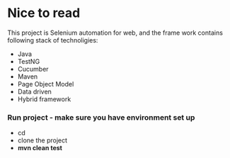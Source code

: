 # Nice to read

This project is Selenium automation for web, and the frame work contains following stack of technoligies:
- Java
- TestNG
- Cucumber
- Maven
- Page Object Model
- Data driven
- Hybrid framework


### Run project - make sure you have environment set up 
- cd <to the relevant dir>
- clone the project
- **mvn clean test**



